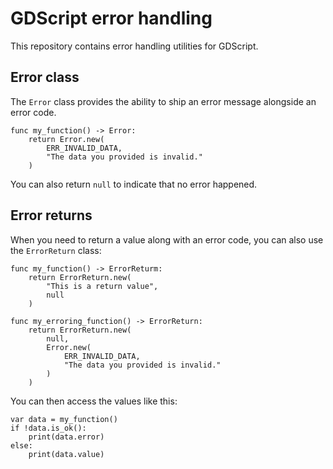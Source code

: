 # GDScript error handling

This repository contains error handling utilities for GDScript. 

## Error class

The `Error` class provides the ability to ship an error message alongside an error code.

```gdscript
func my_function() -> Error:
	return Error.new(
		ERR_INVALID_DATA,
		"The data you provided is invalid."
	)
```

You can also return `null` to indicate that no error happened.

## Error returns

When you need to return a value along with an error code, you can also use the `ErrorReturn` class:
	
```gdscript
func my_function() -> ErrorReturm:
	return ErrorReturn.new(
		"This is a return value",
		null
	)

func my_erroring_function() -> ErrorReturn:
	return ErrorReturn.new(
		null,
		Error.new(
			ERR_INVALID_DATA,
			"The data you provided is invalid."
		)
	)
```

You can then access the values like this:

```gdscript
var data = my_function()
if !data.is_ok():
	print(data.error)
else:
	print(data.value)
```
